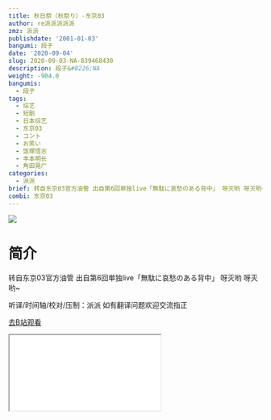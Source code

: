 ```yaml
---
title: 秋日祭（秋祭り）-东京03
author: re派派派派派
zmz: 派派
publishdate: '2001-01-03'
bangumi: 段子
date: '2020-09-04'
slug: 2020-09-03-NA-839468430
description: 段子&#8226;NA
weight: -904.0
bangumis:
  - 段子
tags:
  - 综艺
  - 短剧
  - 日本综艺
  - 东京03
  - コント
  - お笑い
  - 饭塚悟志
  - 丰本明长
  - 角田晃广
categories:
  - 派派
brief: 转自东京03官方油管 出自第6回単独live「無駄に哀愁のある背中」 呀灭哟 呀灭哟~ 听译/时间轴/校对/压制：派派 如有翻译问题欢迎交流指正
combi: 东京03
---
```

![](https://raw.githubusercontent.com/tcgriffith/owaraisite/master/static/tmpimg/b36973c5483d0a4dbac79eeb006f4eb7c62b8016.jpg.480.jpg)
# 简介  
转自东京03官方油管 出自第6回単独live「無駄に哀愁のある背中」
呀灭哟 呀灭哟~

听译/时间轴/校对/压制：派派
如有翻译问题欢迎交流指正  

[去B站观看](https://www.bilibili.com/video/av839468430/)
<div class ="resp-container"><iframe class="testiframe" src="//player.bilibili.com/player.html?aid=839468430"", scrolling="no", allowfullscreen="true" > </iframe></div> 
